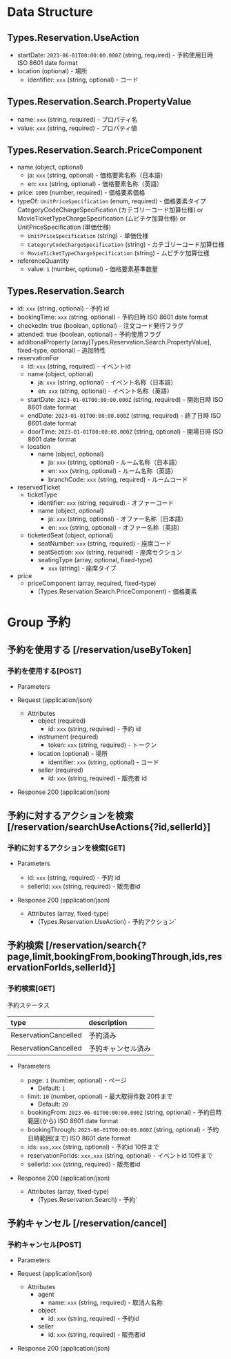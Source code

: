# Data Structure

## Types.Reservation.UseAction

-   startDate: `2023-06-01T00:00:00.000Z` (string, required) - 予約使用日時 ISO 8601 date format
-   location (optional) - 場所
    -  identifier: `xxx` (string, optional) - コード

## Types.Reservation.Search.PropertyValue

-   name: `xxx` (string, required) - プロパティ名
-   value: `xxx` (string, required) - プロパティ値

## Types.Reservation.Search.PriceComponent

-   name (object, optional)
    -   ja: `xxx` (string, optional) - 価格要素名称（日本語）
    -   en: `xxx` (string, optional) - 価格要素名称（英語）
-   price: `1000` (number, required) - 価格要素価格
-   typeOf: `UnitPriceSpecification` (enum, required) - 価格要素タイプ CategoryCodeChargeSpecification (カテゴリーコード加算仕様) or MovieTicketTypeChargeSpecification (ムビチケ加算仕様) or UnitPriceSpecification (単価仕様)
    -   `UnitPriceSpecification` (string) - 単価仕様
    -   `CategoryCodeChargeSpecification` (string) - カテゴリーコード加算仕様
    -   `MovieTicketTypeChargeSpecification` (string) - ムビチケ加算仕様
-   referenceQuantity
    -   value: `1` (number, optional) - 価格要素基準数量

## Types.Reservation.Search

-   id: `xxx` (string, optional) - 予約 id
-   bookingTime: `xxx` (string, optional) - 予約日時 ISO 8601 date format
-   checkedIn: true (boolean, optional) - 注文コード発行フラグ
-   attended: true (boolean, optional) - 予約使用フラグ
-   additionalProperty (array[Types.Reservation.Search.PropertyValue], fixed-type, optional) - 追加特性
-   reservationFor
    -   id: `xxx` (string, required) - イベントid 
    -   name (object, optional)
        -   ja: `xxx` (string, optional) - イベント名称（日本語）
        -   en: `xxx` (string, optional) - イベント名称（英語）
    -   startDate: `2023-01-01T00:00:00.000Z` (string, required) - 開始日時 ISO 8601 date format
    -   endDate: `2023-01-01T00:00:00.000Z` (string, required) - 終了日時 ISO 8601 date format
    -   doorTime: `2023-01-01T00:00:00.000Z` (string, optional) - 開場日時 ISO 8601 date format
    -   location
        -   name (object, optional)
            -   ja: `xxx` (string, optional) - ルーム名称（日本語）
            -   en: `xxx` (string, optional) - ルーム名称（英語）
            -   branchCode: `xxx` (string, required) - ルームコード
-   reservedTicket
    -   ticketType
        -   identifier: `xxx` (string, required) - オファーコード
        -   name (object, optional)
            -   ja: `xxx` (string, optional) - オファー名称（日本語）
            -   en: `xxx` (string, optional) - オファー名称（英語）
    -   ticketedSeat (object, optional)
        -   seatNumber: `xxx` (string, required) - 座席コード
        -   seatSection: `xxx` (string, required) - 座席セクション
        -   seatingType (array, optional, fixed-type)
            -   `xxx` (string) - 座席タイプ
-   price
    -   priceComponent (array, required, fixed-type)
        -   (Types.Reservation.Search.PriceComponent) - 価格要素

# Group 予約

## 予約を使用する [/reservation/useByToken]

### 予約を使用する[POST]

-   Parameters


-   Request (application/json)

    -   Attributes
        -   object (required)
            -   id: `xxx` (string, required) - 予約 id
        -   instrument (required)
            -   token: `xxx` (string, required) - トークン
        -   location (optional) - 場所
            -   identifier: `xxx` (string, optional) - コード
        -   seller (required)
            -   id: `xxx` (string, required) - 販売者 id

-   Response 200 (application/json)

<!-- include(../../../response/400.md) -->

## 予約に対するアクションを検索 [/reservation/searchUseActions{?id,sellerId}]

### 予約に対するアクションを検索[GET]

-   Parameters

    -   id: `xxx` (string, required) - 予約 id
    -   sellerId: `xxx` (string, required) - 販売者id

-   Response 200 (application/json)

    -   Attributes (array, fixed-type)
        -   (Types.Reservation.UseAction) - 予約アクション`

<!-- include(../../../response/400.md) -->

## 予約検索 [/reservation/search{?page,limit,bookingFrom,bookingThrough,ids,reservationForIds,sellerId}]

### 予約検索[GET]

予約ステータス

| type           | description  |
| :------------- | :----------- |
| ReservationCancelled | 予約済み |
| ReservationCancelled  | 予約キャンセル済み |

-   Parameters

    -   page: `1` (number, optional) - ページ
        -   Default: `1`
    -   limit: `10` (number, optional) - 最大取得件数 20件まで
        -   Default: `20`
    -   bookingFrom: `2023-06-01T00:00:00.000Z` (string, optional) - 予約日時範囲(から) ISO 8601 date format
    -   bookingThrough: `2023-06-01T00:00:00.000Z` (string, optional) - 予約日時範囲(まで) ISO 8601 date format
    -   ids: `xxx,xxx` (string, optional) - 予約id 10件まで
    -   reservationForIds: `xxx,xxx` (string, optional) - イベントid 10件まで
    -   sellerId: `xxx` (string, required) - 販売者id

-   Response 200 (application/json)

    -   Attributes (array, fixed-type)
        -   (Types.Reservation.Search) - 予約`
        
<!-- include(../../../response/400.md) -->

## 予約キャンセル [/reservation/cancel]

### 予約キャンセル[POST]

-   Parameters


-   Request (application/json)

    -   Attributes
        -   agent
            -   name: `xxx` (string, required) - 取消人名称
        -   object
            -   id: `xxx` (string, required) - 予約id
        -   seller
            -   id: `xxx` (string, required) - 販売者id

-   Response 200 (application/json)

<!-- include(../../../response/400.md) -->
